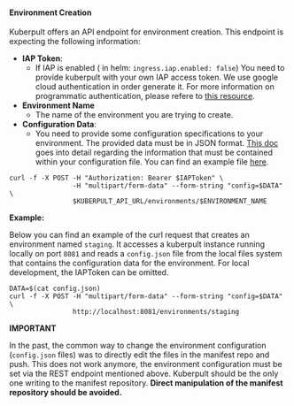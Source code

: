 #### Environment Creation

Kuberpult offers an API endpoint for environment creation. This endpoint is expecting the following information:
* **IAP Token**:
  * If IAP is enabled ( in helm: `ingress.iap.enabled: false`) You need to provide kuberpult with your own IAP access token. We use google cloud authentication in order generate it. For more information on programmatic authentication, please refere to [this resource](https://cloud.google.com/iap/docs/authentication-howto).
* **Environment Name**
  * The name of the environment you are trying to create.
* **Configuration Data**:
  * You need to provide some configuration specifications to your environment. The provided data must be in JSON format. [This doc](../users/3_environment.md) goes into detail regarding the information that must be contained within your configuration file. You can find an example file [here](../infrastructure/scripts/create-testdata/testdata_template/environments/staging/config.json).

```shell
curl -f -X POST -H "Authorization: Bearer $IAPToken" \
                -H "multipart/form-data" --form-string "config=$DATA" \
                $KUBERPULT_API_URL/environments/$ENVIRONMENT_NAME
```

**Example:**

Below you can find an example of the curl request that creates an environment named `staging`. It accesses a kuberpult instance running locally on port `8081` and reads a `config.json` file from the local files system that contains the configuration data for the environment.
For local development, the IAPToken can be omitted.

```shell
DATA=$(cat config.json)
curl -f -X POST -H "multipart/form-data" --form-string "config=$DATA" \
                http://localhost:8081/environments/staging
```

**IMPORTANT**

In the past, the common way to change the environment configuration (`config.json` files) was to directly edit the files in the manifest repo and push.
This does not work anymore, the environment configuration must be set via the REST endpoint mentioned above.
Kuberpult should be the only one writing to the manifest repository. **Direct manipulation of the manifest repository should be avoided.**